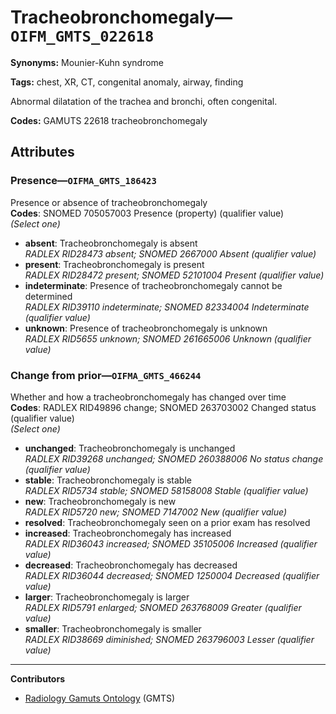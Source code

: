 # Tracheobronchomegaly—`OIFM_GMTS_022618`

**Synonyms:** Mounier-Kuhn syndrome

**Tags:** chest, XR, CT, congenital anomaly, airway, finding

Abnormal dilatation of the trachea and bronchi, often congenital.

**Codes:** GAMUTS 22618 tracheobronchomegaly

## Attributes

### Presence—`OIFMA_GMTS_186423`

Presence or absence of tracheobronchomegaly  
**Codes**: SNOMED 705057003 Presence (property) (qualifier value)  
*(Select one)*

- **absent**: Tracheobronchomegaly is absent  
_RADLEX RID28473 absent; SNOMED 2667000 Absent (qualifier value)_
- **present**: Tracheobronchomegaly is present  
_RADLEX RID28472 present; SNOMED 52101004 Present (qualifier value)_
- **indeterminate**: Presence of tracheobronchomegaly cannot be determined  
_RADLEX RID39110 indeterminate; SNOMED 82334004 Indeterminate (qualifier value)_
- **unknown**: Presence of tracheobronchomegaly is unknown  
_RADLEX RID5655 unknown; SNOMED 261665006 Unknown (qualifier value)_

### Change from prior—`OIFMA_GMTS_466244`

Whether and how a tracheobronchomegaly has changed over time  
**Codes**: RADLEX RID49896 change; SNOMED 263703002 Changed status (qualifier value)  
*(Select one)*

- **unchanged**: Tracheobronchomegaly is unchanged  
_RADLEX RID39268 unchanged; SNOMED 260388006 No status change (qualifier value)_
- **stable**: Tracheobronchomegaly is stable  
_RADLEX RID5734 stable; SNOMED 58158008 Stable (qualifier value)_
- **new**: Tracheobronchomegaly is new  
_RADLEX RID5720 new; SNOMED 7147002 New (qualifier value)_
- **resolved**: Tracheobronchomegaly seen on a prior exam has resolved  
- **increased**: Tracheobronchomegaly has increased  
_RADLEX RID36043 increased; SNOMED 35105006 Increased (qualifier value)_
- **decreased**: Tracheobronchomegaly has decreased  
_RADLEX RID36044 decreased; SNOMED 1250004 Decreased (qualifier value)_
- **larger**: Tracheobronchomegaly is larger  
_RADLEX RID5791 enlarged; SNOMED 263768009 Greater (qualifier value)_
- **smaller**: Tracheobronchomegaly is smaller  
_RADLEX RID38669 diminished; SNOMED 263796003 Lesser (qualifier value)_

---

**Contributors**

- [Radiology Gamuts Ontology](https://gamuts.net/) (GMTS)